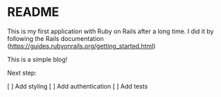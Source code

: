 # README

This is my first application with Ruby on Rails after a long time. I did it by following the Rails documentation (https://guides.rubyonrails.org/getting_started.html)

This is a simple blog!

Next step:

[ ] Add styling
[ ] Add authentication
[ ] Add tests
